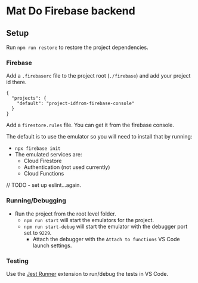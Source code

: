 # Mat Do Firebase backend

## Setup

Run `npm run restore` to restore the project dependencies.

### Firebase

Add a `.firebaserc` file to the project root (`./firebase`) and add your project id there.
```
{
  "projects": {
    "default": "project-idfrom-firebase-console"
  }
}
```

Add a `firestore.rules` file. You can get it from the firebase console.

The default is to use the emulator so you will need to install that by running:
- `npx firebase init`
- The emulated services are:
  - Cloud Firestore
  - Authentication (not used currently)
  - Cloud Functions

// TODO - set up eslint...again.

### Running/Debugging

- Run the project from the root level folder.
  - `npm run start` will start the emulators for the project.
  - `npm run start-debug` will start the emulator with the debugger port set to `9229`.
    - Attach the debugger with the `Attach to functions` VS Code launch settings.

### Testing

Use the [Jest Runner](https://marketplace.visualstudio.com/items?itemName=firsttris.vscode-jest-runner) extension to run/debug the tests in VS Code.